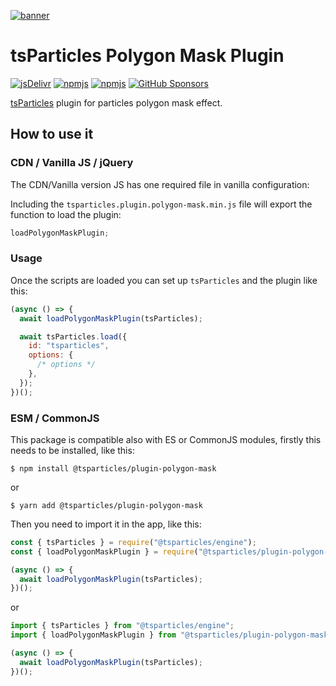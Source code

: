 [![banner](https://particles.js.org/images/banner2.png)](https://particles.js.org)

# tsParticles Polygon Mask Plugin

[![jsDelivr](https://data.jsdelivr.com/v1/package/npm/@tsparticles/plugin-polygon-mask/badge)](https://www.jsdelivr.com/package/npm/@tsparticles/plugin-polygon-mask)
[![npmjs](https://badge.fury.io/js/@tsparticles/plugin-polygon-mask.svg)](https://www.npmjs.com/package/@tsparticles/plugin-polygon-mask)
[![npmjs](https://img.shields.io/npm/dt/@tsparticles/plugin-polygon-mask)](https://www.npmjs.com/package/@tsparticles/plugin-polygon-mask) [![GitHub Sponsors](https://img.shields.io/github/sponsors/matteobruni)](https://github.com/sponsors/matteobruni)

[tsParticles](https://github.com/matteobruni/tsparticles) plugin for particles polygon mask effect.

## How to use it

### CDN / Vanilla JS / jQuery

The CDN/Vanilla version JS has one required file in vanilla configuration:

Including the `tsparticles.plugin.polygon-mask.min.js` file will export the function to load the plugin:

```javascript
loadPolygonMaskPlugin;
```

### Usage

Once the scripts are loaded you can set up `tsParticles` and the plugin like this:

```javascript
(async () => {
  await loadPolygonMaskPlugin(tsParticles);

  await tsParticles.load({
    id: "tsparticles",
    options: {
      /* options */
    },
  });
})();
```

### ESM / CommonJS

This package is compatible also with ES or CommonJS modules, firstly this needs to be installed, like this:

```shell
$ npm install @tsparticles/plugin-polygon-mask
```

or

```shell
$ yarn add @tsparticles/plugin-polygon-mask
```

Then you need to import it in the app, like this:

```javascript
const { tsParticles } = require("@tsparticles/engine");
const { loadPolygonMaskPlugin } = require("@tsparticles/plugin-polygon-mask");

(async () => {
  await loadPolygonMaskPlugin(tsParticles);
})();
```

or

```javascript
import { tsParticles } from "@tsparticles/engine";
import { loadPolygonMaskPlugin } from "@tsparticles/plugin-polygon-mask";

(async () => {
  await loadPolygonMaskPlugin(tsParticles);
})();
```
